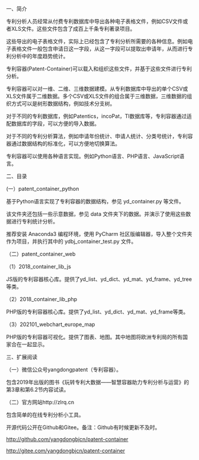 一、简介

专利分析人员经常从付费专利数据库中导出各种电子表格文件，例如CSV文件或者XLS文件。这些文件包含了成百上千条专利著录项目。

这些导出的电子表格文件，实际上已经包含了专利分析所需要的各种信息。例如电子表格文件一般包含申请日这一字段，从这一字段可以提取出申请年，从而进行专利分析中的年度趋势统计。

专利容器(Patent-Container)可以载入和组织这些文件，并基于这些文件进行专利分析。

专利容器可以对一维、二维、三维数据建模。从专利数据库中导出的单个CSV或XLS文件属于二维数据。多个CSV或XLS文件的组合属于三维数据，三维数据的组织方式可以是树形数据结构，例如技术分支树。

对于不同的专利数据库，例如Patentics，incoPat，TI数据库等，专利容器通过适配数据库的字段，可以方便的导入数据。

对于不同的专利分析算法，例如申请年份统计、申请人统计、分类号统计，专利容器通过数据结构的标准化，可以方便地切换算法。

专利容器可以使用各种语言实现。例如Python语言、PHP语言、JavaScript语言。

二、目录

(一）patent_container_python

基于Python语言实现了专利容器的数据结构，参见 yd_container.py 等文件。

该文件夹还包括一些示意数据，参见 data 文件夹下的数据。并演示了使用这些数据进行专利统计分析。

推荐安装 Anaconda3 编程环境，使用 PyCharm 社区版编辑器，导入整个文件夹作为项目，并执行其中的 ydbj_container_test.py 文件。

（二）patent_container_web

（1）2018_container_lib_js

JS版的专利容器核心库。提供了yd_list、yd_dict、yd_mat、yd_frame、yd_tree等类。

（2）2018_container_lib_php

PHP版的专利容器核心库。提供了yd_list、yd_dict、yd_mat、yd_frame等类。

（3）202101_webchart_europe_map

PHP版的专利容器可视化。提供了图表、地图。其中地图将欧洲专利局的所有国家合在一起显示。

三、扩展阅读

（一）微信公众号yangdongpatent（专利容器）。

包含2019年出版的图书《玩转专利大数据——智慧容器助力专利分析与运营》的第3章和第6.2节内容试读。

（二）官方网站http://zlrq.cn

包含简单的在线专利分析小工具。

开源代码公开在Github和Gitee。备注：Github有时候更新不及时。

http://github.com/yangdongbjcn/patent-container  

http://gitee.com/yangdongbjcn/patent-container

